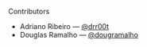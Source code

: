 Contributors

- Adriano Ribeiro — [@drr00t](https://github.com/drr00t)
- Douglas Ramalho — [@dougramalho](https://github.com/dougramalho)